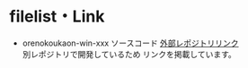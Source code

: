 # filelist・Link

- orenokoukaon-win-xxx ソースコード [外部レポジトリリンク](https://github.com/chz100p/SoundModuleAP)  
別レポジトリで開発しているため リンクを掲載しています。
